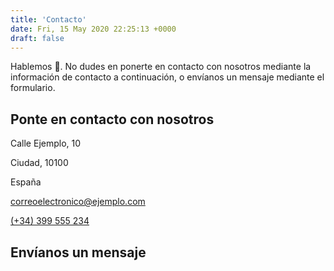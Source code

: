 ```yaml
---
title: 'Contacto'
date: Fri, 15 May 2020 22:25:13 +0000
draft: false
---
```


Hablemos 👋. No dudes en ponerte en contacto con nosotros mediante la información de contacto a continuación, o envíanos un mensaje mediante el formulario.

Ponte en contacto con nosotros
------------------------------

Calle Ejemplo, 10

Ciudad, 10100

España

[correoelectronico@ejemplo.com](mailto:correoelectronico@ejemplo.com)

[(+34) 399 555 234](tel:0034399555234)

Envíanos un mensaje
-------------------